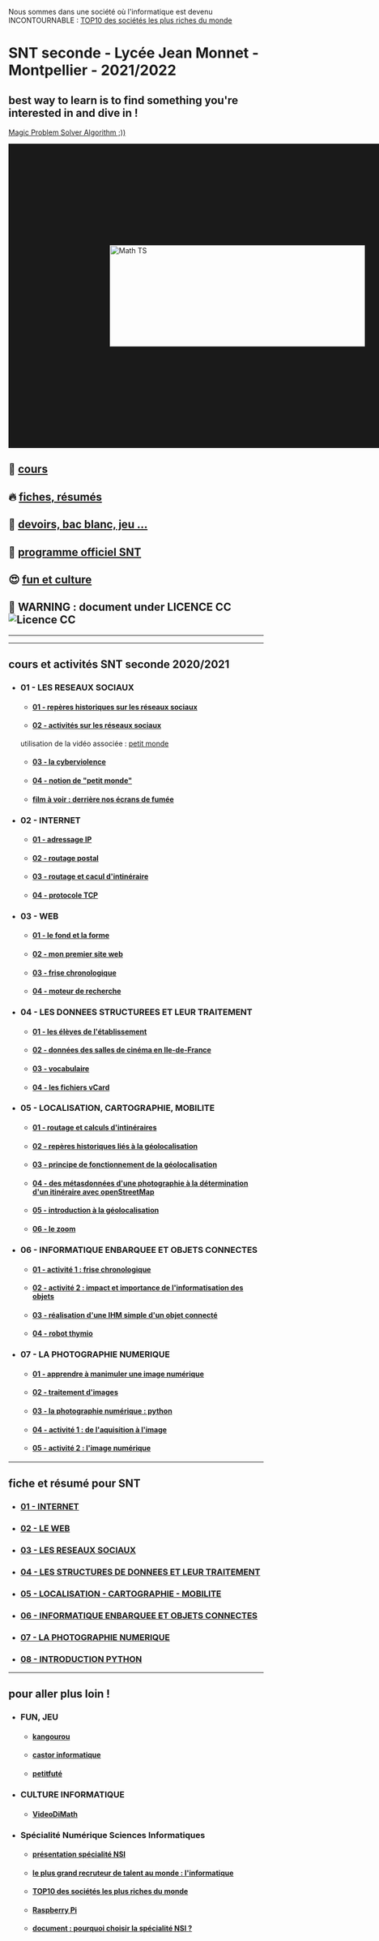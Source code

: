 Nous sommes dans une société où l'informatique est devenu INCONTOURNABLE :
[TOP10 des sociétés les plus riches du monde](https://www.youtube.com/watch?v=8WVoJ6JNLO8)

# SNT seconde - Lycée Jean Monnet - Montpellier - 2021/2022

best way to learn is to find something you're interested in and dive in !
-------------------------------------------------------------------------------------------------------
[Magic Problem Solver Algorithm ;))](https://proftomcrick.com/2011/04/26/feynman-problem-solving-algorithm/)

<a href="https://youtu.be/hB6bfw622fo" target="_blank"><img src="https://github.com/Math13Net/TS/blob/master/math_ts.jpg" alt="Math TS" width="600" height="200" border="200" /></a>

## 🌈 [cours](#cours)

## 🔥 [fiches, résumés](#resume)

## 🚀 [devoirs,  bac blanc, jeu ...](#devoir)

## 👋 [programme officiel SNT](https://cache.media.education.gouv.fr/file/SP1-MEN-22-1-2019/08/5/spe641_annexe_1063085.pdf)

## 😍 [fun et culture](#fun)

## 🔐 WARNING : document under LICENCE CC ![Licence CC](https://github.com/Math13Net/NSI-premiere/blob/master/licence%20CC.png)

------------------------------------------------------------------------------------------------
------------------------------------------------------------------------------------------------
## <a name="cours"></a> cours et activités SNT seconde 2020/2021
* ### 01 - LES RESEAUX SOCIAUX
  * #### [01 - repères historiques sur les réseaux sociaux](https://cache.media.eduscol.education.fr/file/SNT/09/9/RA19_Lycee_G_SNT_2nd_activites_historiques_reseausocial_1161099.pdf)
  * #### [02 - activités sur les réseaux sociaux](https://cache.media.eduscol.education.fr/file/SNT/10/1/RA19_Lycee_G_SNT_2nd_Activites_reseaux_sociaux_1161101.pdf)
  utilisation de la vidéo associée : [petit monde](https://youtu.be/nn1mIqW9oYQ)
  * #### [03 - la cyberviolence](https://cache.media.eduscol.education.fr/file/SNT/10/3/RA19_Lycee_G_SNT_2nd_cyberviolence_1161103.pdf)
  * #### [04 - notion de "petit monde"](https://cache.media.eduscol.education.fr/file/SNT/10/5/RA19_Lycee_G_SNT_2nd_Milgram_graphe_1161105.pdf)
  * #### [film à voir : derrière nos écrans de fumée](https://youtu.be/7mqR_e2seeM)

* ### 02 - INTERNET
  * #### [01 - adressage IP](https://cache.media.eduscol.education.fr/file/SNT/20/2/RA19_Lycee_G_SNT_2nd_internetreseauxsociaux_1156202.pdf)
  * #### [02 - routage postal](https://cache.media.eduscol.education.fr/file/SNT/59/8/RA19_Lycee_G_SNT_2nd_Routagepostal_1150598.pdf)
  * #### [03 - routage et cacul d'intinéraire](https://cache.media.eduscol.education.fr/file/SNT/59/6/RA19_Lycee_G_SNT_2nd_routage_calculs_itineraires_1150596.pdf)
  * #### [04 - protocole TCP](https://cache.media.eduscol.education.fr/file/SNT/20/6/RA19_Lycee_G_SNT_2nd_protocoleTCP_1156206.pdf)
  
* ### 03 - WEB
  * #### [01 - le fond et la forme](https://cache.media.eduscol.education.fr/file/SNT/60/0/RA19_Lycee_G_SNT_2nd_fond_forme_1150600.pdf)
  * #### [02 - mon premier site web](https://projects.raspberrypi.org/en/projects/happy-birthday)
  * #### [03 - frise chronologique](https://cache.media.eduscol.education.fr/file/SNT/20/6/RA19_Lycee_G_SNT_2nd_Frisechrono_1182206.pdf)
  * #### [04 - moteur de recherche](https://cache.media.eduscol.education.fr/file/SNT/20/4/RA19_Lycee_G_SNT_2nd_Pagerank_1156204.pdf)
  
* ### 04 - LES DONNEES STRUCTUREES ET LEUR TRAITEMENT
  * #### [01 - les élèves de l'établissement](https://cache.media.eduscol.education.fr/file/SNT/70/7/RA19_Lycee_G_SNT_2nd_donnees_tableur_eleves_1160707.pdf)
  * #### [02 - données des salles de cinéma en Ile-de-France](https://cache.media.eduscol.education.fr/file/SNT/93/4/RA19_Lycee_G_SNT_2nd_salles_cinema_1151934.pdf)
  * #### [03 - vocabulaire](https://cache.media.eduscol.education.fr/file/SNT/93/8/RA19_Lycee_G_SNT_2nd_vocabulaire_donnees_1151938.pdf)
  * #### [04 - les fichiers vCard](https://cache.media.eduscol.education.fr/file/SNT/70/5/RA19_Lycee_G_SNT_2nd_donnees_structurees_vcard2_1160705.pdf)  
  
* ### 05 - LOCALISATION, CARTOGRAPHIE, MOBILITE
  * #### [01 - routage et calculs d'intinéraires](https://cache.media.eduscol.education.fr/file/SNT/59/6/RA19_Lycee_G_SNT_2nd_routage_calculs_itineraires_1150596.pdf)
  * #### [02 - repères historiques liés à la géolocalisation](https://cache.media.eduscol.education.fr/file/SNT/79/8/RA19_Lycee_G_SNT_2nd_reperes_histo_geoloc_1160798.pdf)
  * #### [03 - principe de fonctionnement de la géolocalisation](https://cache.media.eduscol.education.fr/file/SNT/79/2/RA19_Lycee_G_SNT_2nd_fonctionnement_geoloc_1160792.pdf)
  * #### [04 - des métasdonnées d'une photographie à la détermination d'un itinéraire avec openStreetMap](https://cache.media.eduscol.education.fr/file/SNT/79/6/RA19_Lycee_G_SNT_2nd_Photo_activite3_1160796.pdf)   
  * #### [05 - introduction à la géolocalisation](https://cache.media.eduscol.education.fr/file/SNT/79/4/RA19_Lycee_G_SNT_2nd_intro_geoloc_1160794.pdf)
  * #### [06 - le zoom](https://cache.media.eduscol.education.fr/file/SNT/80/0/RA19_Lycee_G_SNT_2nd_zoom_1160800.pdf)    
  
* ### 06 - INFORMATIQUE ENBARQUEE ET OBJETS CONNECTES
  * #### [01 - activité 1 : frise chronologique](https://cache.media.eduscol.education.fr/file/SNT/66/2/RA19_Lycee_G_SNT_2nd_objetsconnectes_activite1_1201662.pdf)
  * #### [02 - activité 2 : impact et importance de l'informatisation des objets](https://cache.media.eduscol.education.fr/file/SNT/66/3/RA19_Lycee_G_SNT_2nd_objetsconnectes_activite2_1201663.pdf)
  * #### [03 - réalisation d'une IHM simple d'un objet connecté](https://cache.media.eduscol.education.fr/file/SNT/66/4/RA19_Lycee_G_SNT_2nd_objetsconnectes_activite3_1201664.pdf)
  * #### [04 - robot thymio](https://cache.media.eduscol.education.fr/file/SNT/66/5/RA19_Lycee_G_SNT_2nd_objetsconnectes_activite4_1201665.pdf)
    
* ### 07 - LA PHOTOGRAPHIE NUMERIQUE
  * #### [01 - apprendre à manimuler une image numérique](https://cache.media.eduscol.education.fr/file/SNT/11/1/RA19_Lycee_G_SNT_2nd_Photo_apprendre_manipuler_image_1161111.pdf)
  * #### [02 - traitement d'images](https://cache.media.eduscol.education.fr/file/SNT/11/5/RA19_Lycee_G_SNT_2nd_Photo_traitement_images_1161115.pdf)
  * #### [03 - la photographie numérique : python](https://cache.media.eduscol.education.fr/file/SNT/11/3/RA19_Lycee_G_SNT_2nd_Photo_python_1161113.pdf)
  * #### [04 - activité 1 : de l'aquisition à l'image](https://cache.media.eduscol.education.fr/file/SNT/10/7/RA19_Lycee_G_SNT_2nd_Photo_activite1_1161107.pdf)  
  * #### [05 - activité 2 : l'image numérique](https://cache.media.eduscol.education.fr/file/SNT/10/9/RA19_Lycee_G_SNT_2nd_Photo_activite2_1161109.pdf)    
  
    
---------------------------------------------------------------------------------------------------------------------------
## <a name="resume"></a> fiche et résumé pour SNT
* ### [01 - INTERNET](http://sciences-ingenieur.genevoix-signoret-vinci.fr/SNT/1-internet/synthese-internet.pdf)
* ### [02 - LE WEB](http://sciences-ingenieur.genevoix-signoret-vinci.fr/SNT/2-web/synthese-web.pdf)
* ### [03 - LES RESEAUX SOCIAUX](http://sciences-ingenieur.genevoix-signoret-vinci.fr/SNT/7-reseaux-sociaux/synthese-reseaux-sociaux.pdf)
* ### [04 - LES STRUCTURES DE DONNEES ET LEUR TRAITEMENT](http://sciences-ingenieur.genevoix-signoret-vinci.fr/SNT/3-donnees/synthese-donnees.pdf)
* ### [05 - LOCALISATION - CARTOGRAPHIE - MOBILITE](http://sciences-ingenieur.genevoix-signoret-vinci.fr/SNT/6-cartographie/synthese-cartographie.pdf)
* ### [06 - INFORMATIQUE ENBARQUEE ET OBJETS CONNECTES](http://sciences-ingenieur.genevoix-signoret-vinci.fr/SNT/5-objets-connectes/synthese-objets-connectes.pdf)
* ### [07 - LA PHOTOGRAPHIE NUMERIQUE](http://sciences-ingenieur.genevoix-signoret-vinci.fr/SNT/4-photographie/co/4-Photographie_web.html)
* ### [08 - INTRODUCTION PYTHON](http://sciences-ingenieur.genevoix-signoret-vinci.fr/SNT/0-programmation/synthese-programmation.pdf)


---------------------------------------------------------------------------------------------------------------------------
## <a name="fun"></a> pour aller plus loin !
* ### FUN, JEU
  * #### [kangourou](http://www.mathkang.org/default.html)
  * #### [castor informatique](http://castor-informatique.fr/)
  * #### [petitfuté](http://xn--petitfut-i1a.com/)
* ### CULTURE INFORMATIQUE
  * #### [VideoDiMath](http://video.math.cnrs.fr/) 
* ### Spécialité Numérique Sciences Informatiques
  * #### [présentation spécialité NSI](https://www.youtube.com/watch?v=gpJvvH8JFn4)
  * #### [le plus grand recruteur de talent au monde : l'informatique](https://www.youtube.com/watch?v=StsVon5tfFE)
  * #### [TOP10 des sociétés les plus riches du monde](https://www.youtube.com/watch?v=8WVoJ6JNLO8)  
  * #### [Raspberry Pi](https://github.com/Math13Net/Utiliser-son-Raspberry-Pi)
  * #### [document : pourquoi choisir la spécialité NSI ?](https://cache.media.eduscol.education.fr/file/NSI/84/2/RA20_Lycee_G_NSI_1-T_Pourquoi-choisir-NSI_1243842.pdf)
  
  
  
  
